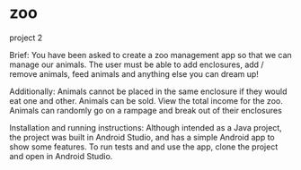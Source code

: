# zoo
project 2

Brief: 
You have been asked to create a zoo management app so that we can manage our animals. The user must be able to add enclosures, add / remove animals, feed animals and anything else you can dream up!

Additionally:
Animals cannot be placed in the same enclosure if they would eat one and other.
Animals can be sold.
View the total income for the zoo.
Animals can randomly go on a rampage and break out of their enclosures

Installation and running instructions:
Although intended as a Java project, the project was built in Android Studio, and has a simple Android app to show some features. To run tests and and use the app, clone the project and open in Android Studio.
